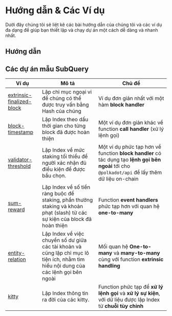 # Hướng dẫn & Các Ví dụ

Dưới đây chúng tôi sẽ liệt kê các bài hướng dẫn của chúng tôi và các ví dụ đa dạng để giúp bạn thiết lập và chạy dự án một cách dễ dàng và nhanh nhất.

## Hướng dẫn



## Các dự án mẫu SubQuery

| Ví dụ                                                                                         | Mô tả                                                                                                                                | Chủ đề                                                                                                                                           |
| --------------------------------------------------------------------------------------------- | ------------------------------------------------------------------------------------------------------------------------------------ | ------------------------------------------------------------------------------------------------------------------------------------------------ |
| [extrinsic-finalized-block](https://github.com/subquery/tutorials-extrinsic-finalised-blocks) | Lập chỉ mục ngoại vi để chúng có thể được truy vấn bằng Hash của chúng                                                               | Ví dụ đơn giản nhất với một hàm __block handler__                                                                                                |
| [block-timestamp](https://github.com/subquery/tutorials-block-timestamp)                      | Lập Index theo dấu thời gian cho từng block đã được hoàn thiện                                                                       | Một ví dụ đơn giản khác về function **call handler** (xử lý lệnh gọi)                                                                            |
| [validator-threshold](https://github.com/subquery/tutorials-validator-threshold)              | Lập Index về mức staking tối thiểu để người xác nhận đủ điều kiện để được bầu chọn.                                                  | Một ví dụ phức tạp hơn về function **block handler** có tác dụng tạo **lệnh gọi bên ngoài** tới cho `@polkadot/api` để lấy thêm dữ liệu on-chain |
| [sum-reward](https://github.com/subquery/tutorials-sum-reward)                                | Lập Index về số tiền ràng buộc để staking, phần thưởng staking và khoản phạt (slash) từ các sự kiện của block đã hoàn thiện          | Function **event handlers** phức tạp hơn với quan hệ **one-to-many**                                                                             |
| [entity-relation](https://github.com/subquery/tutorials-entity-relations)                     | Lập Index về việc chuyển số dư giữa các tài khoản và cũng lập chỉ mục lô tiện ích, nhằm tìm hiểu nội dung của các lệnh gọi bên ngoài | Mối quan hệ **One-to-many** và **many-to-many** cùng với function **extrinsic handling**                                                         |
| [kitty](https://github.com/subquery/tutorials-kitty-chain)                                    | Lập Index thông tin ra đời của các kitty.                                                                                            | Function phức tạp để **xử lý lệnh gọi** và **xử lý sự kiện**, với dữ liệu được lập Index từ **chuỗi tùy chỉnh**                                  |
